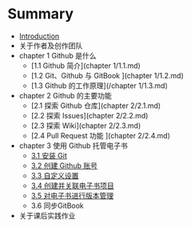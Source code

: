 # Summary

* [Introduction](README.md)
* 关于作者及创作团队
* chapter 1 Github 是什么
  * [1.1 Github 简介](chapter 1/1.1.md)
  * [1.2 Git、Github 与 GitBook ](chapter 1/1.2.md)
  * [1.3 Github 的工作原理](/chapter 1/1.3.md)
* chapter 2 Github 的主要功能
  * [2.1 探索 Github 仓库](chapter 2/2.1.md)
  * [2.2 探索 Issues](chapter 2/2.2.md)
  * [2.3 探索 Wiki](chapter 2/2.3.md)
  * [2.4 Pull Request 功能 ](chapter 2/2.4.md)
* chapter 3 使用 Github 托管电子书
  * [3.1 安装 Git](3.1-git.md)
  * [3.2 创建 Github 账号](3.2-github.md)
  * [3.3 自定义设置](3.3.md)
  * [3.4 创建并关联电子书项目](3.4.md)
  * [3.5 对电子书进行版本管理](3.5.md)
  * 3.6 同步GitBook
* 关于课后实践作业

